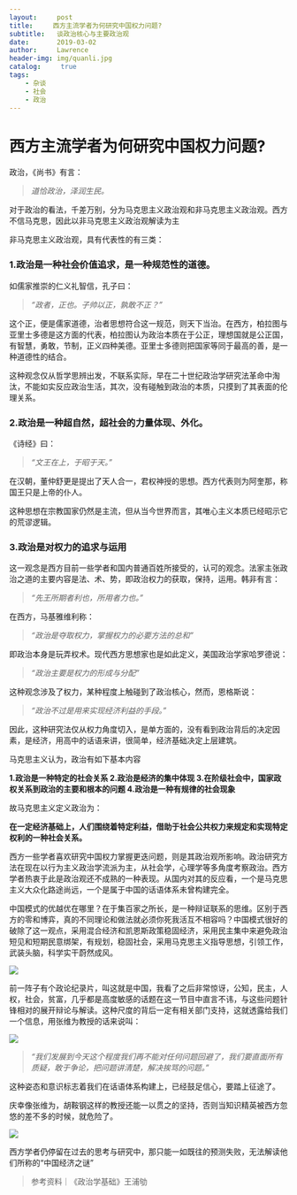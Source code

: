 ```yaml
---
layout:     post
title:     西方主流学者为何研究中国权力问题?
subtitle:   谈政治核心与主要政治观
date:       2019-03-02
author:     Lawrence
header-img: img/quanli.jpg
catalog: 	 true
tags:
    - 杂谈
    - 社会
    - 政治
---
```

# 西方主流学者为何研究中国权力问题?

政治，《尚书》有言：

>*道恰政治，泽润生民。*

对于政治的看法，千差万别，分为马克思主义政治观和非马克思主义政治观。西方不信马克思，因此以非马克思主义政治观解读为主

非马克思主义政治观，具有代表性的有三类：

### 1.政治是一种社会价值追求，是一种规范性的道德。

如儒家推崇的仁义礼智信，孔子曰：

>*“政者，正也。子帅以正，孰敢不正？”*

这个正，便是儒家道德，治者思想符合这一规范，则天下当治。在西方，柏拉图与亚里士多德是这方面的代表，柏拉图认为政治本质在于公正，理想国就是公正国，有智慧，勇敢，节制，正义四种美德。亚里士多德则把国家等同于最高的善，是一种道德性的结合。

这种观念仅从哲学思辨出发，不联系实际，早在二十世纪政治学研究法革命中淘汰，不能如实反应政治生活，其次，没有碰触到政治的本质，只摸到了其表面的伦理关系。

### 2.政治是一种超自然，超社会的力量体现、外化。

《诗经》曰：

>*“文王在上，于昭于天。”*

在汉朝，董仲舒更是提出了天人合一，君权神授的思想。西方代表则为阿奎那，称国王只是上帝的仆人。

这种思想在宗教国家仍然是主流，但从当今世界而言，其唯心主义本质已经昭示它的荒谬逻辑。

### 3.政治是对权力的追求与运用

这一观念是西方目前一些学者和国内普通百姓所接受的，认可的观念。法家主张政治之道的主要内容是法、术、势，即政治权力的获取，保持，运用。韩非有言：

>*“先王所期者利也，所用者力也。”*

在西方，马基雅维利称：

>*“政治是夺取权力，掌握权力的必要方法的总和”*

即政治本身是玩弄权术。现代西方思想家也是如此定义，美国政治学家哈罗德说：

>*“政治主要是权力的形成与分配”*

这种观念涉及了权力，某种程度上触碰到了政治核心，然而，恩格斯说：

>*“政治不过是用来实现经济利益的手段。”*

因此，这种研究法仅从权力角度切入，是单方面的，没有看到政治背后的决定因素，是经济，用高中的话语来讲，很简单，经济基础决定上层建筑。

马克思主义认为，政治有如下基本内容

**1.政治是一种特定的社会关系
2.政治是经济的集中体现
3.在阶级社会中，国家政权关系到政治的主要和根本的问题
4.政治是一种有规律的社会现象**

故马克思主义定义政治为：

**在一定经济基础上，人们围绕着特定利益，借助于社会公共权力来规定和实现特定权利的一种社会关系。**

西方一些学者喜欢研究中国权力掌握更迭问题，则是其政治观所影响。政治研究方法在现在以行为主义政治学流派为主，从社会学，心理学等多角度考察政治。西方学者热衷于此是政治观还不成熟的一种表现。从国内对其的反应看，一个是马克思主义大众化路途尚远，一个是属于中国的话语体系未曾构建完全。

中国模式的优越优在哪里？在于集百家之所长，是一种辩证联系的思维。区别于西方的零和博弈，真的不同理论和做法就必须你死我活互不相容吗？中国模式很好的破除了这一观点，采用混合经济和凯恩斯政策稳固经济，采用民主集中来避免政治短见和短期民意绑架，有规划，稳固社会，采用马克思主义指导思想，引领工作，武装头脑，科学实干蔚然成风。

![](https://s2.ax1x.com/2019/05/18/EXVc9g.jpg)

前一阵子有个政论纪录片，叫这就是中国，我看了之后非常惊讶，公知，民主，人权，社会，贫富，几乎都是高度敏感的话题在这一节目中直言不讳，与这些问题针锋相对的展开辩论与解读。这种尺度的背后一定有相关部门支持，这就透露给我们一个信息，用张维为教授的话来说叫：

![](https://s2.ax1x.com/2019/05/18/EXVBHP.jpg)

>*“我们发展到今天这个程度我们再不能对任何问题回避了，我们要直面所有质疑，敢于争论，把问题讲清楚，解决挨骂的问题。”*

这种姿态和意识标志着我们在话语体系构建上，已经鼓足信心，要踏上征途了。

庆幸像张维为，胡鞍钢这样的教授还能一以贯之的坚持，否则当知识精英被西方忽悠的差不多的时候，就危险了。

![](https://s2.ax1x.com/2019/05/18/EXVrAf.jpg)

西方学者仍停留在过去的思考与研究中，那只能一如既往的预测失败，无法解读他们所称的“中国经济之谜”


>参考资料｜《政治学基础》王浦劬
